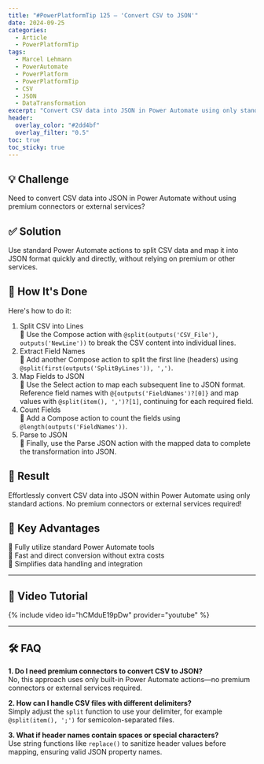 ```yaml
---
title: "#PowerPlatformTip 125 – 'Convert CSV to JSON'"
date: 2024-09-25
categories:
  - Article
  - PowerPlatformTip
tags:
  - Marcel Lehmann
  - PowerAutomate
  - PowerPlatform
  - PowerPlatformTip
  - CSV
  - JSON
  - DataTransformation
excerpt: "Convert CSV data into JSON in Power Automate using only standard actions without premium connectors or external services."
header:
  overlay_color: "#2dd4bf"
  overlay_filter: "0.5"
toc: true
toc_sticky: true
---
```


## 💡 Challenge
Need to convert CSV data into JSON in Power Automate without using premium connectors or external services?

## ✅ Solution
Use standard Power Automate actions to split CSV data and map it into JSON format quickly and directly, without relying on premium or other services.

## 🔧 How It's Done
Here's how to do it:
1. Split CSV into Lines  
   🔸 Use the Compose action with `@split(outputs('CSV_File'), outputs('NewLine'))` to break the CSV content into individual lines.  
2. Extract Field Names  
   🔸 Add another Compose action to split the first line (headers) using `@split(first(outputs('SplitByLines')), ',')`.  
3. Map Fields to JSON  
   🔸 Use the Select action to map each subsequent line to JSON format. Reference field names with `@{outputs('FieldNames')?[0]}` and map values with `@split(item(), ',')?[1]`, continuing for each required field.  
4. Count Fields  
   🔸 Add a Compose action to count the fields using `@length(outputs('FieldNames'))`.  
5. Parse to JSON  
   🔸 Finally, use the Parse JSON action with the mapped data to complete the transformation into JSON.

## 🎉 Result
Effortlessly convert CSV data into JSON within Power Automate using only standard actions. No premium connectors or external services required!

## 🌟 Key Advantages
🔸 Fully utilize standard Power Automate tools  
🔸 Fast and direct conversion without extra costs  
🔸 Simplifies data handling and integration

---

## 🎥 Video Tutorial
{% include video id="hCMduE19pDw" provider="youtube" %}

---

## 🛠️ FAQ
**1. Do I need premium connectors to convert CSV to JSON?**  
No, this approach uses only built-in Power Automate actions—no premium connectors or external services required.

**2. How can I handle CSV files with different delimiters?**  
Simply adjust the `split` function to use your delimiter, for example `@split(item(), ';')` for semicolon-separated files.

**3. What if header names contain spaces or special characters?**  
Use string functions like `replace()` to sanitize header values before mapping, ensuring valid JSON property names.
